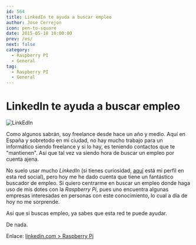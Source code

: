 ```yaml
---
id: 564
title: LinkedIn te ayuda a buscar empleo
author: Jose Cerrejon
icon: pen-to-square
date: 2015-05-18 10:00:00
prev: /es/
next: false
category:
  - Raspberry PI
  - General
tag:
  - Raspberry PI
  - General
---
```


# LinkedIn te ayuda a buscar empleo

![LinkEdIn](/images/2015/05/linkedin.jpg)

Como algunos sabrán, soy freelance desde hace un año y medio. Aquí en España y sobretodo en mi ciudad, no hay mucho trabajo para un informático siendo freelance y si lo hay, es teniendo contactos que te "mantienen". Así que tal vez va siendo hora de buscar un empleo por cuenta ajena.

No suelo usar mucho *LinkedIn* (si tienes curiosidad, [aquí](http://es.linkedin.com/in/jmcerrejon/) está mi perfil en esta red social), pero hoy me he dado cuenta que tiene un fantástico buscador de empleo. Si quiero centrarme en buscar un empleo donde haga uso de mis dotes con la *Raspberry Pi*, pues uno encuentra algunas empresas interesadas en personas con este conocimiento, lo cual a día de hoy no me sorprende.

Así que si buscas empleo, ya sabes que esta red te puede ayudar.

De nada.

Enlace: [linkedin.com > Raspberry Pi](https://www.linkedin.com/jobs/search/?keywords=raspberry%20pi)